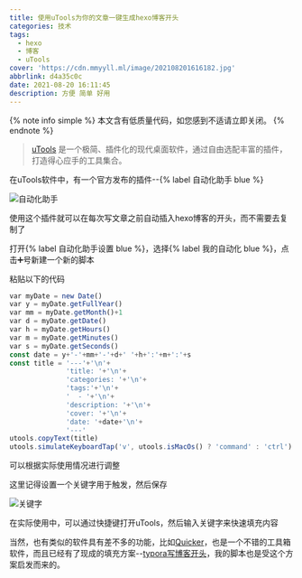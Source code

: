 ```yaml
---
title: 使用uTools为你的文章一键生成hexo博客开头
categories: 技术
tags:
  - hexo
  - 博客
  - uTools
cover: 'https://cdn.mmyyll.ml/image/202108201616182.jpg'
abbrlink: d4a35c0c
date: 2021-08-20 16:11:45
description: 方便 简单 好用
---
```


{% note info simple %}
本文含有低质量代码，如您感到不适请立即关闭。
{% endnote %}

> [uTools](https://u.tools/) 是一个极简、插件化的现代桌面软件，通过自由选配丰富的插件，打造得心应手的工具集合。

在uTools软件中，有一个官方发布的插件--{% label 自动化助手 blue %}

![自动化助手](https://cdn.mmyyll.ml/image/202108201623679.png)

使用这个插件就可以在每次写文章之前自动插入hexo博客的开头，而不需要去复制了

打开{% label 自动化助手设置 blue %}，选择{% label 我的自动化 blue %}，点击➕号新建一个新的脚本

粘贴以下的代码

```javascript
var myDate = new Date()
var y = myDate.getFullYear()
var mm = myDate.getMonth()+1
var d = myDate.getDate()
var h = myDate.getHours()
var m = myDate.getMinutes()
var s = myDate.getSeconds()
const date = y+'-'+mm+'-'+d+' '+h+':'+m+':'+s
const title = '---'+'\n'+
              'title: '+'\n'+
              'categories: '+'\n'+
              'tags:'+'\n'+
              '  - '+'\n'+
              'description: '+'\n'+
              'cover: '+'\n'+
              'date: '+date+'\n'+
              '---'
utools.copyText(title)
utools.simulateKeyboardTap('v', utools.isMacOs() ? 'command' : 'ctrl')
```

可以根据实际使用情况进行调整

这里记得设置一个关键字用于触发，然后保存

![关键字](https://cdn.mmyyll.ml/image/202108201638833.jpg)



在实际使用中，可以通过快捷键打开uTools，然后输入关键字来快速填充内容

当然，也有类似的软件具有差不多的功能，比如[Quicker](https://getquicker.net/)，也是一个不错的工具箱软件，而且已经有了现成的填充方案--[typora写博客开头](https://getquicker.net/sharedaction?code=e8fcf493-4b67-49b1-96c7-08d6ef28204a)，我的脚本也是受这个方案启发而来的。

